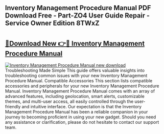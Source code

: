 ## Inventory Management Procedure Manual PDF Download Free - Part-ZO4 User Guide Repair - Service Owner Edition 8TWxZ

# <h2><a href="http://bc29124.oget.top/?id=Inventory+Management+Procedure+Manual">🔗Download New 👉🔴 Inventory Management Procedure Manual</a></h2>

[![Inventory Management Procedure Manual new download](https://i.imgur.com/5g1atiW.png)](http://bc29124.oget.top/?id=Inventory+Management+Procedure+Manual)
Troubleshooting Made Simple This guide offers valuable insights into troubleshooting common issues with your new Inventory Management Procedure Manual. Compatible Accessories This section lists compatible accessories and peripherals for your new Inventory Management Procedure Manual. Inventory Management Procedure Manual comes with an array of advanced features, including geolocation, smart alerts, customizable themes, and multi-user access, all easily controlled through the user-friendly and intuitive interface. Our expectation is that the Inventory Management Procedure Manual has been a reliable companion in your journey to becoming proficient in using your new gadget. Should you need any assistance or clarification, please do not hesitate to contact our support team.

